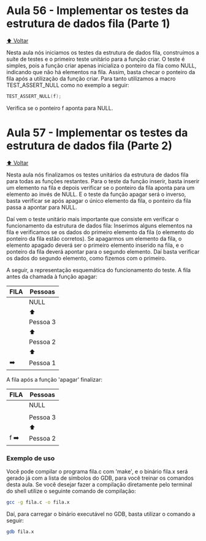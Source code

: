 # Aula 56 - Implementar os testes da estrutura de dados fila (Parte 1)

[:arrow_up: Voltar](https://github.com/Geofisicando/C-orientado-a-testes#%C3%ADndice)

Nesta aula nós iniciamos os testes da estrutura de dados fila, construímos a suíte de testes e o primeiro teste unitário para a função criar. O teste é simples,
pois a função criar apenas inicializa o ponteiro da fila como NULL, indicando que não há elementos na fila. Assim, basta checar o
ponteiro da fila após a utilização da função criar. Para tanto utilizamos a macro TEST_ASSERT_NULL como no exemplo a seguir:

```c
TEST_ASSERT_NULL(f);
```

Verifica se o ponteiro f aponta para NULL.

# Aula 57 - Implementar os testes da estrutura de dados fila (Parte 2)

[:arrow_up: Voltar](https://github.com/Geofisicando/C-orientado-a-testes#%C3%ADndice)

Nesta aula nós finalizamos os testes unitários da estrutura de dados fila para todas as funções restantes. Para o teste da função inserir,
basta inserir um elemento na fila e depois verificar se o ponteiro da fila aponta para um elemento ao invés de NULL. E o teste da função apagar
será o inverso, basta verificar se após apagar o único elemento da fila, o ponteiro da fila passa a apontar para NULL.

Daí vem o teste unitário mais importante que consiste em verificar o funcionamento da estrutura de dados fila: Inserimos alguns elementos na fila
e verificamos se os dados do primeiro elemento da fila (o elemento do ponteiro da fila estão corretos). Se apagarmos um elemento da fila, o elemento
apagado deverá ser o primeiro elemento inserido na fila, e o ponteiro da fila deverá apontar para o segundo elemento. Daí basta verificar os dados
do segundo elemento, como fizemos com o primeiro.

A seguir, a representação esquemática do funcionamento do teste. A fila antes da chamada à função apagar:

 | FILA | Pessoas |
 | --- | --- |
 | | NULL |
 | | :arrow_up: |
 | | Pessoa 3 |
 | | :arrow_up: |
 | | Pessoa 2 |
 | | :arrow_up: |
 | :arrow_right: | Pessoa 1 |
 
A fila após a função 'apagar' finalizar:

 | FILA | Pessoas |
 | --- | --- |
  | | NULL |
      | | :arrow_up: |
 | | Pessoa 3 |
  | | :arrow_up: |
 | f :arrow_right: | Pessoa 2 |


### Exemplo de uso

Você pode compilar o programa fila.c com 'make', e o binário fila.x será gerado já com a lista de símbolos do GDB, para você treinar os comandos desta aula. Se você desejar fazer a compilação diretamente pelo terminal do shell utilize o seguinte comando de compilação:

```sh
gcc -g fila.c -o fila.x
```

Daí, para carregar o binário executável no GDB, basta utilizar o comando a seguir:

```sh
gdb fila.x
```
